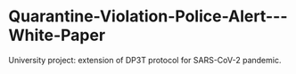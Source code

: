 # Quarantine-Violation-Police-Alert---White-Paper
University project: extension of DP3T protocol for SARS-CoV-2 pandemic.
